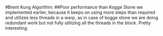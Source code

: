 #Brent Kung Algorithm: 
##Poor performance than Kogge Stone we implemented earlier, because it keeps on using more steps than required and utilizes less threads in a warp, as in case of 
kogge stone we are doing redundant work but not fully utilizing all the threads in the block. 
Pretty interesting. 
